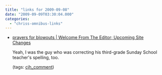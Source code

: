 ```yaml
---
title: "links for 2009-09-08"
date: "2009-09-09T03:30:04.000"
categories: 
  - "chriss-omnibus-links"
---
```


- [prayers for blowouts | Welcome From The Editor; Upcoming Site Changes](http://prayersforblowouts.com/2009/09/08/welcome-from-the-editor-upcoming-site-changes/comment-page-1/#comment-3210)
    
    Yeah, I was the guy who was correcting his third-grade Sunday School teacher's spelling, too.
    
    (tags: [cjh\_comment](http://delicious.com/hubbsc/cjh_comment))
